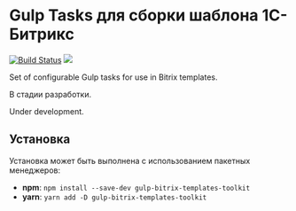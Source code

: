 # Gulp Tasks для сборки шаблона 1С-Битрикс
[![Build Status](https://travis-ci.org/mvandrew/gulp-bitrix-templates-toolkit.svg?branch=master)](https://travis-ci.org/mvandrew/gulp-bitrix-templates-toolkit) ![](https://img.shields.io/npm/v/gulp-bitrix-templates-toolkit.svg?label=npm%20package&style=flat)

Set of configurable Gulp tasks for use in Bitrix templates.

В стадии разработки.

Under development.

## Установка

Установка может быть выполнена с использованием пакетных менеджеров:

* **npm**: ```npm install --save-dev gulp-bitrix-templates-toolkit```
* **yarn**: ```yarn add -D gulp-bitrix-templates-toolkit```
